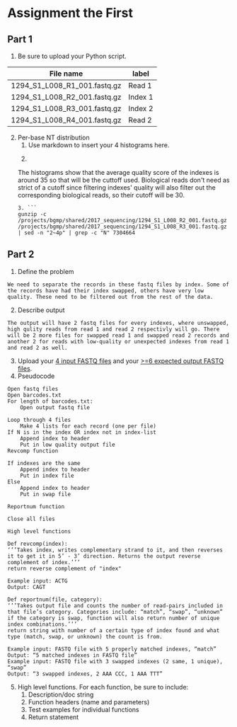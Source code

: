 # Assignment the First

## Part 1
1. Be sure to upload your Python script.

| File name | label |
|---|---|
| 1294_S1_L008_R1_001.fastq.gz | Read 1 |
| 1294_S1_L008_R2_001.fastq.gz | Index 1 |
| 1294_S1_L008_R3_001.fastq.gz | Index 2 |
| 1294_S1_L008_R4_001.fastq.gz | Read 2 |

2. Per-base NT distribution
    1. Use markdown to insert your 4 histograms here.
    2. ```
    The histograms show that the average quality score of the indexes is around 35 so that will be the cuttoff used. Biological reads don't need as strict of a cutoff since filtering indexes' quality will also filter out the corresponding biological reads, so their cutoff will be 30.
    ```
    3. ```
	gunzip -c /projects/bgmp/shared/2017_sequencing/1294_S1_L008_R2_001.fastq.gz /projects/bgmp/shared/2017_sequencing/1294_S1_L008_R3_001.fastq.gz | sed -n "2~4p" | grep -c "N" 7304664
	```
    
## Part 2
1. Define the problem
```
We need to separate the records in these fastq files by index. Some of the records have had their index swapped, others have very low quality. These need to be filtered out from the rest of the data.
```
2. Describe output
```
The output will have 2 fastq files for every indexes, where unswapped, high qulity reads from read 1 and read 2 respectivly will go. There will be 2 more files for swapped read 1 and swapped read 2 records and another 2 for reads with low-quality or unexpected indexes from read 1 and read 2 as well. 
```
3. Upload your [4 input FASTQ files](../TEST-input_FASTQ) and your [>=6 expected output FASTQ files](../TEST-output_FASTQ).
4. Pseudocode
```
Open fastq files
Open barcodes.txt
For length of barcodes.txt:
	Open output fastq file

Loop through 4 files
	Make 4 lists for each record (one per file)
If N is in the index OR index not in index-list
	Append index to header
	Put in low quality output file
Revcomp function

If indexes are the same
	Append index to header
	Put in index file
Else
	Append index to header
	Put in swap file

Reportnum function

Close all files

High level functions

Def revcomp(index):
‘’’Takes index, writes complementary strand to it, and then reverses it to get it in 5’ - 3’ direction. Returns the output reverse complement of index.’’’
return reverse complement of "index"

Example input: ACTG
Output: CAGT

Def reportnum(file, category):
‘’’Takes output file and counts the number of read-pairs included in that file’s category. Categories include: “match”, “swap”, “unknown” if the category is swap, function will also return number of unique index combinations.’’’
return string with number of a certain type of index found and what type (match, swap, or unknown) the count is from.

Example input: FASTQ file with 5 properly matched indexes, “match”
Output: “5 matched indexes in FASTQ file”
Example input: FASTQ file with 3 swapped indexes (2 same, 1 unique), “swap”
Output: “3 swapped indexes, 2 AAA CCC, 1 AAA TTT”
```
5. High level functions. For each function, be sure to include:
    1. Description/doc string
    2. Function headers (name and parameters)
    3. Test examples for individual functions
    4. Return statement

